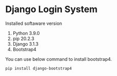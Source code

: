 # Django Login System

Installed softaware version

1. Python 3.9.0
2. pip 20.2.3
3. Django 3.1.3
4. Bootstrap4

You can use below command to install bootstrap4.

```
pip install django-bootstrap4
```
